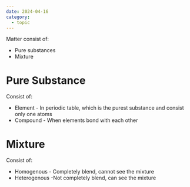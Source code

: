 ```yaml
---
date: 2024-04-16
category:
  - topic
---
```

Matter consist of:
- Pure substances
- Mixture
# Pure Substance
Consist of:
- Element - In periodic table, which is the purest substance and consist only one atoms
- Compound - When elements bond with each other
# Mixture 
Consist of:
- Homogenous - Completely blend, cannot see the mixture 
- Heterogenous -Not completely blend, can see the mixture 